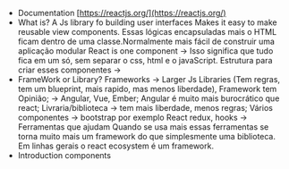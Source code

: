 - Documentation
  [https://reactjs.org/](https://reactjs.org/)
- What is?
  A Js library fo building user interfaces
  Makes it easy to make reusable view components. Essas lógicas encapsuladas mais o HTML ficam dentro de uma classe.Normalmente mais fácil de construir uma aplicação modular
  React is one component → Isso significa que tudo fica em um só, sem separar o css, html e o javaScript.
  Estrutura para criar esses componentes →
- FrameWork or Library?
  Frameworks → Larger Js Libraries (Tem regras, tem um blueprint, mais rapido, mas menos liberdade), Framework tem Opinião; → Angular, Vue, Ember; Angular é muito mais burocrático que react;
  Livraria/biblioteca → tem mais liberdade, menos regras; Vários componentes → bootstrap por exemplo
  React redux, hooks → Ferramentas que ajudam
  Quando se usa mais essas ferramentas se torna muito mais um framework do que simplesmente uma biblioteca. Em linhas gerais o react ecosystem é um framework.
- Introduction components
